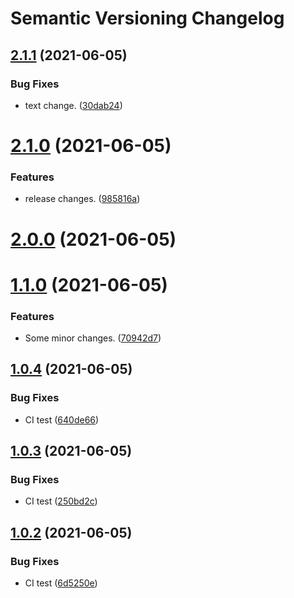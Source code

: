 # Semantic Versioning Changelog

## [2.1.1](https://github.com/abhisheksinghrana/angularDevOps/compare/v2.1.0...v2.1.1) (2021-06-05)


### Bug Fixes

* text change. ([30dab24](https://github.com/abhisheksinghrana/angularDevOps/commit/30dab24238fed0d1f5e0580e8fee8dd5ea7c0a39))

# [2.1.0](https://github.com/abhisheksinghrana/angularDevOps/compare/v2.0.0...v2.1.0) (2021-06-05)


### Features

* release changes. ([985816a](https://github.com/abhisheksinghrana/angularDevOps/commit/985816a4dfde0bb6d0377b78ee55cd329ab8b938))

# [2.0.0](https://github.com/abhisheksinghrana/angularDevOps/compare/v1.1.0...v2.0.0) (2021-06-05)

# [1.1.0](https://github.com/abhisheksinghrana/angularDevOps/compare/v1.0.4...v1.1.0) (2021-06-05)


### Features

* Some minor changes. ([70942d7](https://github.com/abhisheksinghrana/angularDevOps/commit/70942d79d215b2dd747d4f30cc719cc044001faa))

## [1.0.4](https://github.com/abhisheksinghrana/angularDevOps/compare/v1.0.3...v1.0.4) (2021-06-05)


### Bug Fixes

* CI test ([640de66](https://github.com/abhisheksinghrana/angularDevOps/commit/640de664e84a587ae963e86f26a6e356985e8244))

## [1.0.3](https://github.com/abhisheksinghrana/angularDevOps/compare/v1.0.2...v1.0.3) (2021-06-05)


### Bug Fixes

* CI test ([250bd2c](https://github.com/abhisheksinghrana/angularDevOps/commit/250bd2c8f0c9852278f16c812ef1e19f6ece962d))

## [1.0.2](https://github.com/abhisheksinghrana/angularDevOps/compare/v1.0.1...v1.0.2) (2021-06-05)


### Bug Fixes

* CI test ([6d5250e](https://github.com/abhisheksinghrana/angularDevOps/commit/6d5250e8351d22ebdf1aa3d765cfc4bb88a4c6f0))
